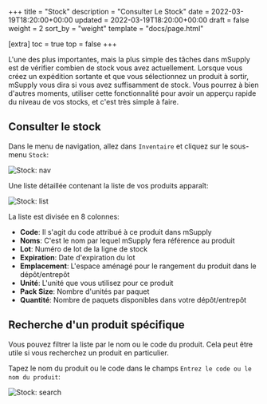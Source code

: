 +++
title = "Stock"
description = "Consulter Le Stock"
date = 2022-03-19T18:20:00+00:00
updated = 2022-03-19T18:20:00+00:00
draft = false
weight = 2
sort_by = "weight"
template = "docs/page.html"

[extra]
toc = true
top = false
+++

L'une des plus importantes, mais la plus simple des tâches dans mSupply est de vérifier combien de stock vous avez actuellement. Lorsque vous créez un expédition sortante et que vous sélectionnez un produit à sortir, mSupply vous dira si vous avez suffisamment de stock. Vous pourrez à bien d'autres moments, utiliser cette fonctionnalité pour avoir un apperçu rapide du niveau de vos stocks, et c'est très simple à faire.

## Consulter le stock

Dans le menu de navigation, allez dans `Inventaire` et cliquez sur le sous-menu `Stock`:

![Stock: nav](/docs/inventory/images/stock_gotostock.png)

Une liste détaillée contenant la liste de vos produits apparaît:

![Stock: list](/docs/inventory/images/stock_viewstock_fr.png)

La liste est divisée en 8 colonnes:

- **Code**: Il s'agit du code attribué à ce produit dans mSupply
- **Noms**: C'est le nom par lequel mSupply fera référence au produit
- **Lot**: Numéro de lot de la ligne de stock
- **Expiration**: Date d'expiration du lot
- **Emplacement**: L'espace aménagé pour le rangement du produit dans le dépôt/entrepôt
- **Unité**: L'unité que vous utilisez pour ce produit
- **Pack Size**: Nombre d'unités par paquet
- **Quantité**: Nombre de paquets disponibles dans votre dépôt/entrepôt

## Recherche d'un produit spécifique

Vous pouvez filtrer la liste par le nom ou le code du produit. Cela peut être utile si vous recherchez un produit en particulier.

Tapez le nom du produit ou le code dans le champs `Entrez le code ou le nom du produit`:

![Stock: search](/docs/inventory/images/stock_search.gif)
